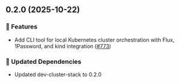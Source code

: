 ## 0.2.0 (2025-10-22)

### 🚀 Features

- Add CLI tool for local Kubernetes cluster orchestration with Flux, 1Password, and kind integration ([#773](https://github.com/vgijssel/setup/pull/773))

### 🧱 Updated Dependencies

- Updated dev-cluster-stack to 0.2.0